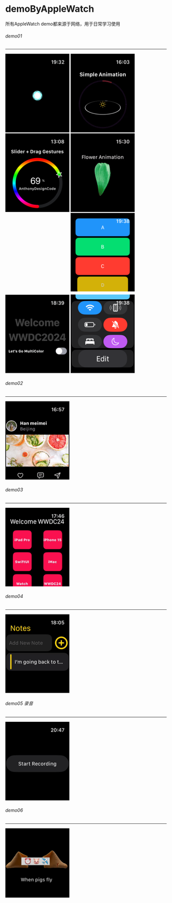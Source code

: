 # demoByAppleWatch
所有AppleWatch demo都来源于网络，用于日常学习使用

###### demo01
*****
<p align="left">
<img src="https://github.com/sxm5220/demoByAppleWatch/blob/main/pages/d1/06.gif" width="200" alt="截图" />
<img src="https://github.com/sxm5220/demoByAppleWatch/blob/main/pages/d1/01.gif" width="200" alt="截图" />
<img src="https://github.com/sxm5220/demoByAppleWatch/blob/main/pages/d1/02.png" width="200" alt="截图" />
<img src="https://github.com/sxm5220/demoByAppleWatch/blob/main/pages/d1/03.gif" width="200" alt="截图" />
<img src="https://github.com/sxm5220/demoByAppleWatch/blob/main/pages/d1/04.gif" width="200" alt="截图" />
<img src="https://github.com/sxm5220/demoByAppleWatch/blob/main/pages/d1/05.png" width="200" alt="截图" />
</p>

###### demo02
*****
<p align="left">
<img src="https://github.com/sxm5220/demoByAppleWatch/blob/main/pages/d2/01.gif" width="200" alt="截图" />
</p>

###### demo03
*****
<p align="left">
<img src="https://github.com/sxm5220/demoByAppleWatch/blob/main/pages/d3/01.gif" width="200" alt="截图" />
</p>

###### demo04
*****
<p align="left">
<img src="https://github.com/sxm5220/demoByAppleWatch/blob/main/pages/d4/01.gif" width="200" alt="截图" />
</p>

###### demo05 录音
*****
<p align="left">
<img src="https://github.com/sxm5220/demoByAppleWatch/blob/main/pages/d5/01.png" width="200" alt="截图" />
</p>

###### demo06
*****
<p align="left">
<img src="https://github.com/sxm5220/demoByAppleWatch/blob/main/pages/d6/01.png" width="200" alt="截图" />
</p>
